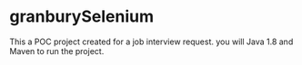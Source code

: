 # granburySelenium
This a POC project created for a job interview request. you will Java 1.8 and Maven to run the project.
